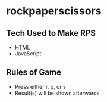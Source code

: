 # rockpaperscissors
## Tech Used to Make RPS
- HTML
- JavaScript
## Rules of Game
- Press either r, p, or s
- Result(s) will be shown afterwards
